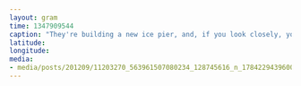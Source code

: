 ```yaml
---
layout: gram
time: 1347909544
caption: "They're building a new ice pier, and, if you look closely, you can see them spraying out a new layer."
latitude: 
longitude: 
media:
- media/posts/201209/11203270_563961507080234_128745616_n_17842294396000351.jpg
---
```

